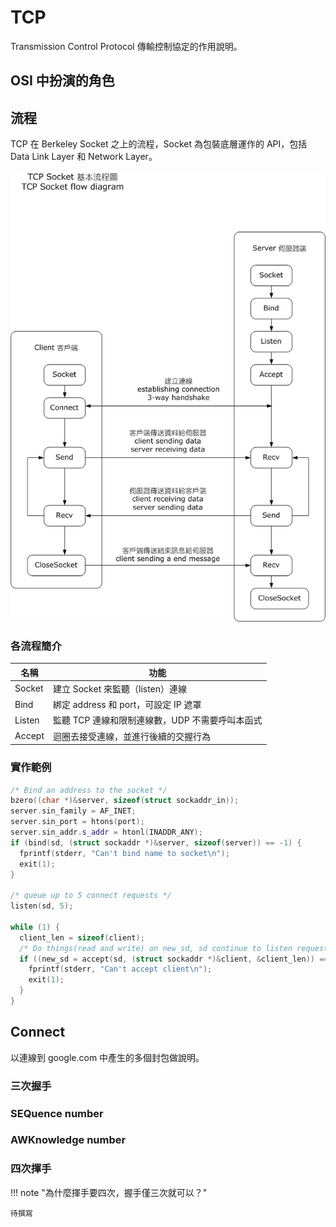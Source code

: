 # TCP

Transmission Control Protocol 傳輸控制協定的作用說明。

## OSI 中扮演的角色

## 流程

TCP 在 Berkeley Socket 之上的流程，Socket 為包裝底層運作的 API，包括 Data Link Layer 和 Network Layer。

![TCP 在 Berkeley Socket 之上的流程，made by OnionBulb。](../../images/tcp-socket.png)

### 各流程簡介

| 名稱   | 功能                                            |
| ------ | ----------------------------------------------- |
| Socket | 建立 Socket 來監聽（listen）連線                |
| Bind   | 綁定 address 和 port，可設定 IP 遮罩            |
| Listen | 監聽 TCP 連線和限制連線數，UDP 不需要呼叫本函式 |
| Accept | 迴圈去接受連線，並進行後續的交握行為            |

### 實作範例

```c++
/* Bind an address to the socket */
bzero((char *)&server, sizeof(struct sockaddr_in));
server.sin_family = AF_INET;
server.sin_port = htons(port);
server.sin_addr.s_addr = htonl(INADDR_ANY);
if (bind(sd, (struct sockaddr *)&server, sizeof(server)) == -1) {
  fprintf(stderr, "Can't bind name to socket\n");
  exit(1);
}

/* queue up to 5 connect requests */
listen(sd, 5);

while (1) {
  client_len = sizeof(client);
  /* Do things(read and write) on new_sd, sd continue to listen requests */
  if ((new_sd = accept(sd, (struct sockaddr *)&client, &client_len)) == -1) {
    fprintf(stderr, "Can't accept client\n");
    exit(1);
  }
}
```

## Connect

以連線到 google.com 中產生的多個封包做說明。

### 三次握手

### SEQuence number

### AWKnowledge number

### 四次揮手

!!! note "為什麼揮手要四次，握手僅三次就可以？"

    待撰寫
